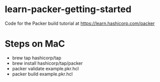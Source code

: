 # learn-packer-getting-started
Code for the Packer build tutorial at https://learn.hashicorp.com/packer

# Steps on MaC
- brew tap hashicorp/tap
- brew install hashicorp/tap/packer
- packer validate example.pkr.hcl 
- packer build example.pkr.hcl 

